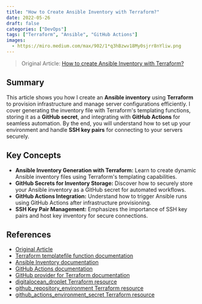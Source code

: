 ```yaml
---
title: "How to Create Ansible Inventory with Terraform?"
date: 2022-05-26
draft: false
categories: ["DevOps"]
tags: ["Terraform", "Ansible", "GitHub Actions"]
images:
  - https://miro.medium.com/max/902/1*q3hBzwv18My0sjrr8nYliw.png
---
```


> Original Article: [How to create Ansible Inventory with Terraform?](https://medium.com/p/a32fcbe11be6)

## Summary

This article shows you how I create an **Ansible inventory** using **Terraform** to provision infrastructure and manage server configurations efficiently. I cover generating the inventory file with Terraform's templating functions, storing it as a **GitHub secret**, and integrating with **GitHub Actions** for seamless automation. By the end, you will understand how to set up your environment and handle **SSH key pairs** for connecting to your servers securely.

## Key Concepts

*   **Ansible Inventory Generation with Terraform:** Learn to create dynamic Ansible inventory files using Terraform's templating capabilities.
*   **GitHub Secrets for Inventory Storage:** Discover how to securely store your Ansible inventory as a GitHub secret for automated workflows.
*   **GitHub Actions Integration:** Understand how to trigger Ansible runs using GitHub Actions after infrastructure provisioning.
*   **SSH Key Pair Management:** Emphasizes the importance of SSH key pairs and host key inventory for secure connections.

## References

*   [Original Article](https://medium.com/p/a32fcbe11be6)
*   [Terraform templatefile function documentation](https://www.terraform.io/docs/language/functions/templatefile.html)
*   [Ansible Inventory documentation](https://docs.ansible.com/ansible/latest/inventory_guide/index.html)
*   [GitHub Actions documentation](https://docs.github.com/en/actions)
*   [GitHub provider for Terraform documentation](https://registry.terraform.io/providers/integrations/github/latest/docs)
*   [digitalocean_droplet Terraform resource](https://registry.terraform.io/providers/digitalocean/digitalocean/latest/docs/resources/droplet)
*   [github_repository_environment Terraform resource](https://registry.terraform.io/providers/integrations/github/latest/docs/resources/repository_environment)
*   [github_actions_environment_secret Terraform resource](https://registry.terraform.com/providers/integrations/github/latest/docs/resources/actions_environment_secret)
